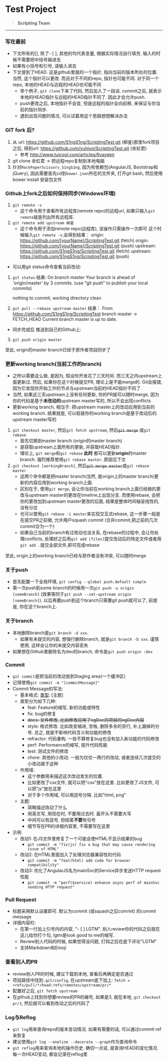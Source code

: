 # Test Project
> __Scripting Team__
-----

### 写在最前
* 下文所有的[], 除了- [ ], 其他的均代表变量, 根据实际情况自行填充. 输入的时候不需要把中括号输进去
* 如果有小括号和引号, 请输入进去
* 下文提到了HEAD. 这是github里面的一个指针, 指向当前的版本所处的位置. 当然, 这个指针可以更改. 而且对于不同的repo, 指针也可能不同. 对于同一个repo, 本地的HEAD与远程的HEAD也可能不同
    * 举个例子, `git clone`下来了代码, 然后加入了一段话. commit之后, 就表示本地的HEAD指针与远程的HEAD指针不同了. 因此才会允许push.
    * push更改之后, 本地指针不会变, 但是远程的指针会向前移, 来保证与你当前的指针同步.
    * 遇到出现问题的情况, 可以试着用这个思路想想解决办法

### GIT fork 后?
1. 从 url: https://github.com/S1ngS1ng/ScriptingTest.git (柳星)那里fork项目之后, 得到url: https://github.com/yuhjun/ScriptingTest.git (余虹君)   
    * 参考 http://www.tuicool.com/articles/6vayqen
2. git clone 余虹君 -> 把远程repo复制到本地电脑
3. 针对`RockPaperScissors_S1ngS1ng`, 因为有依赖包(AngularJS, Bootstrap和jQuery), 因此需要首先cd到`bower.json`所在的文件夹, 打开git bash, 然后使用bower install 安装包文件

### Github上fork之后如何保持同步(Windows环境)
1. `git remote -v`
    * 这个命令用于查看所有远程库(remote repo)的远程url, 如果只输入`git remote`就是列出所有远程库.
2. `git remote add upstream 柳星`
    * 这个命令用于添加remote repo(远程库), 该操作只需操作一次即可
这个时候输入`git remote -v`,会得到结果：
origin: https://github.com/[yourName]/ScriptingTest.git (fetch)
origin: https://github.com/[yourName]/ScriptingTest.git (push)
upstream: https://github.com/S1ngS1ng/ScriptingTest.git (fetch)
upstream: https://github.com/S1ngS1ng/ScriptingTest.git (push)

* 可以用git status命令查看当前改动:
1. `git status`
    结果:
    On branch master
    Your branch is ahead of 'origin/master' by 3 commits.
      (use "git push" to publish your local commits)
    
    nothing to commit, working directory clean

2. `git pull --rebase upstream master`
    结果：
    From https://github.com/S1ngS1ng/ScriptingTest
      branch   master  ->  FETCH_HEAD
    Current branch master is up to date.

* 同步完成后 推送到自己的Github上:
3. `git push origin master`

至此, origin的master branch已经于原作者项目同步了

### 更新working branch(当前工作的branch)
* 之所以需要这么做, 是因为, 假设你开发花了三天时间. 而三天之内upstream上面更新过. 然后, 如果你在这个时候提交PR, 理论上是不能merge的. Git会报错, 因为它发现你开始工作的节点与upstream当前的HEAD指针不同了.
* 当然, 如果这三天upstream上没有任何更新, 你的PR就可以随时merge, 因为你的代码是基于**未改动的**upstream master写的, 所以不会出现conflicts
* 更新working branch, 相当于: 把upstream master上的改动应用到当前的working branch. 结果就是, 可以假装你的working branch是基于改动后的upstream master写的
1. `git checkout master`, 然后`git fetch upstream`, 然后~~`git merge`~~ 或`git rebase`
    * 首先切换到master branch (origin的master branch)
    * 是获取upstream上面所有的更新, 并获取HEAD指针.
    * 理论上, `git merge`和`git rebase` **此时** 都可以更新**origin**的master branch. 强烈推荐使用`git rebase master`. 原因见下文
5. `git checkout [workingBranch]`, 然后~~`git merge master`~~或`git rebase master`
    * 这两个命令都是把master branch(当然, 是origin上的master branch)更新的内容应用到working branch上面.
    * 区别在于, 使用`git merge`, 会让你当前在working branch上面已经做的更改与upstream master的更改在timeline上出现分支. 而使用rebase, 会把你的更改加到upstream master更改的后面, 结果是整体时间轴呈线性的, 没有分岔
    * 也可以使用`git rebase -i master`来实现交互式rebase, 这一步骤一般是在提交PR之前做, 允许用户squash commit (合并commit,把之前的几次commit合为一个)
    * 如果自己当前的branch有过改动也没关系, 在rebase的过程中, 会让你处理conflicts, 处理好之后用`git add [files]`提交改动后的特定文件或者用`git add .`提交全部文件,即可完成rebase

至此, origin上的working branch已经与原作者没有冲突, 可以随时merge

### 关于push
* 首先配置一下全局环境, `git config --global push.default simple`
* 第一次push到some branch的时候用一次`git push -u origin [someBranch]` (效果等同于`git push --set-upstream origin [someBranch]`). 以后再要push到这个branch只需要git push就可以了, 前提是, 你在这个branch上.

### 关于branch
* 本地删除branch是`git branch -d xxx`.
    * 如果有未提交的内容, 想强行删除branch, 就是`git branch -D xxx`. 谨慎使用, 这样会让你的未提交内容丢失
* 如果想在Github里删除名为dev的branch, 命令是`git push origin :dev`

### Commit
* `git commit`是把当前的改动放到Staging area(一个缓冲区)
* 记得使用`git commit -m "[commitMessage]"`
* Commit Message的写法:
    * 基本格式: [类型]([改动区域]): [主题]
    * 类型分为如下几种:
        * feat: Feature的缩写, 新的功能或特性
        * fix: bug的修复
        * ~~docs: 文件修改, 比如修改应用了ngDoc的项目的ngDoc内容~~
        * style: 格式修改. 比如改变缩进, 空格, 删除多余的空行, 补上漏掉的分号. 总之, 就是不影响代码含义和功能的修改
        * refractor: 代码重构. 一些不算修复bug也没有加入新功能的代码修改
        * perf: Performance的缩写, 提升代码性能
        * test: 测试文件的修改
        * chore: 其他的小改动. 一般为仅仅一两行的改动, 或者连续几次提交的小改动属于这种
    * 作用域:
        * 这个参数用来描述这次改动发生的位置.
        * 比如更改了css文件, 就可以把"css"放在这里. 比如更改了JS文件, 可以把"js"放在这里
        * 对于多个作用域, 可以用逗号分隔. 比如"html, png"
    * 主题:
        * 简略描述改动了什么
        * 用英文写, 用现在时, 不要用过去时. 最开头不需要大写
        * 中间可以有逗号, 但结尾**不要**有句号
        * 细节写在PR的详细内容里, 不需要写在这里
* 示例
    * 改动1: 在JS文件里修复了一个可能会使HTML不显示结果的bug
        * `git commit -m "fix(js) fix a bug that may cause rendering issue of HTML"`
    * 改动2: 在HTML里面加入了处理浏览器兼容性的代码
        * `git commit -m "feat(html) add code for browser compatibility"`
    * 改动3: 优化了AngularJS名为mainSvc的Service异步发送HTTP request性能
        * `git commit -m "perf($service) enhance async perf of mainSvc sending HTTP request"`
        
### Pull Request
* 标题采用默认设置即可. 默认为commit (或squash之后commit) 的commit message
* 详细内容栏:
    * 在第一行加上引号内的内容, "- [ ] LGTM". 别人review你的代码之后就在这儿给你打个勾, lgtm是look good to me的缩写.
    * Review别人代码的时候, 如果觉得没问题, 打钩之后在底下评论"LGTM"
    * 支持Markdown和Emoji

### 查看别人的PR
* review别人PR的时候, 建议下载到本地, 查看后再确定是否通过
* 项目路径中找到`.git/config`, 在upstream底下加上:  `fetch = +refs/pull/*/head:refs/remotes/upstream/pr/*`
* 配置好之后, `git fetch upstream`
* 在github上找到你想要review的PR的编号, 如果是3, 就在本地, `git checkout pr/3`, 然后就可以看到改动之后的代码了

### Log与Reflog
* `git log`用来查询repo的版本变动情况. 如果有需要的话, 可以通过commit ref来恢复
* 建议使用`git log --oneline --decorate --graph`作为查询命令
* `git reflog`用来查询本地的操作历史. 确切一点说, 是查询HEAD的变化情况. 每一次HEAD变动, 都会记录在reflog里